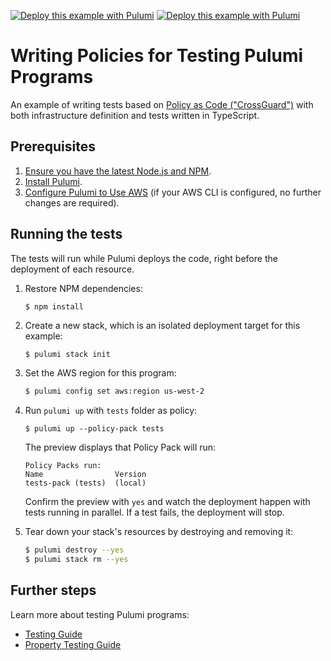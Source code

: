 [![Deploy this example with Pulumi](https://get.pulumi.com/new/button.svg)](https://app.pulumi.com/new?template=https://github.com/pulumi/examples/blob/master/testing-pac-ts/README.md#gh-light-mode-only)
[![Deploy this example with Pulumi](https://get.pulumi.com/new/button-light.svg)](https://app.pulumi.com/new?template=https://github.com/pulumi/examples/blob/master/testing-pac-ts/README.md#gh-dark-mode-only)

# Writing Policies for Testing Pulumi Programs

An example of writing tests based on [Policy as Code ("CrossGuard")](https://www.pulumi.com/docs/guides/crossguard/) with both infrastructure definition and tests written in TypeScript.

## Prerequisites

1. [Ensure you have the latest Node.js and NPM](https://nodejs.org/en/download/).
2. [Install Pulumi](https://www.pulumi.com/docs/get-started/install/).
3. [Configure Pulumi to Use AWS](https://www.pulumi.com/docs/intro/cloud-providers/aws/setup/) (if your AWS CLI is configured, no further changes are required).


## Running the tests

The tests will run while Pulumi deploys the code, right before the deployment of each resource.

1.  Restore NPM dependencies:

    ```
    $ npm install
    ```

2. Create a new stack, which is an isolated deployment target for this example:

    ```bash
    $ pulumi stack init
    ```

3. Set the AWS region for this program:

    ```bash
    $ pulumi config set aws:region us-west-2
    ```

4.  Run `pulumi up` with `tests` folder as policy:

    ```
    $ pulumi up --policy-pack tests
    ```

    The preview displays that Policy Pack will run:

    ```
    Policy Packs run:
    Name                Version
    tests-pack (tests)  (local)
    ```

    Confirm the preview with `yes` and watch the deployment happen with tests running in parallel. If a test fails, the deployment will stop.

5. Tear down your stack's resources by destroying and removing it:

    ```bash
    $ pulumi destroy --yes
    $ pulumi stack rm --yes
    ```

## Further steps

Learn more about testing Pulumi programs:

- [Testing Guide](https://www.pulumi.com/docs/guides/testing/)
- [Property Testing Guide](https://www.pulumi.com/docs/guides/testing/property-testing/)
